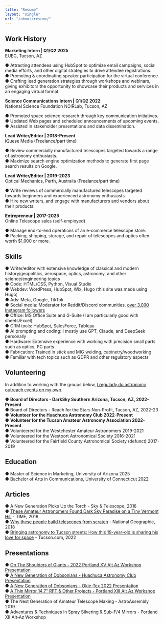 ```yaml
---
title: "Resume"
layout: "single"
url: "/about/resume/"
---
```


## **Work History**

**Marketing Intern | Q1/Q2 2025**  
EUEC, Tucson, AZ  

● Attracting attendees using HubSpot to optimize email campaigns, social media efforts, and other digital strategies to drive attendee registrations.  
● Promoting & coordinating speaker participation for the virtual conference.  
● Crafting lead generation strategies through workshops and webinars, giving exhibitors the opportunity to showcase their products and services in an engaging virtual format.  

**Science Communications Intern | Q1/Q2 2022**  
National Science Foundation NOIRLab, Tucson, AZ  

● Promoted space science research through key communication initiatives.  
● Updated Web pages and scheduled announcements of upcoming events.  
● Assisted in stakeholder presentations and data dissemination.

**Lead Writer/Editor | 2018-Present**  
iQuese Media (Freelance/part time)  

● Review commercially manufactured telescopes targeted towards a range of astronomy enthusiasts.  
● Maximize search engine optimization methods to generate first page search results on Google.  

**Lead Writer/Editor | 2019-2023**  
Optical Mechanics, Perth, Australia (Freelance/part time)  

● Write reviews of commercially manufactured telescopes targeted towards beginners and experienced astronomy enthusiasts.  
● Hire new writers, and engage with manufacturers and vendors about their products.  

**Entrepreneur | 2017-2025**  
Online Telescope sales (self-employed)

● Manage end-to-end operations of an e-commerce telescope store.  
● Packing, shipping, storage, and repair of telescopes and optics often worth $1,000 or more.

## **Skills**
● Writer/editor with extensive knowledge of classical and modern history/geopolitics, aerospace, optics, astronomy, and other science/engineering topics  
● Code: HTML/CSS, Python, Visual Studio  
● Webdev: WordPress, HubSpot, Wix, Hugo (this site was made using Hugo)  
● Ads: Meta, Google, TikTok  
● Social media: Moderator for Reddit/Discord communities, [over 3,000 Instagram followers](https://www.instagram.com/astro_zane/)  
● Office: MS Office Suite and G-Suite (I am particularly good with sheets/Excel)  
● CRM tools: HubSpot, SalesForce, Tableau  
● AI prompting and coding: I mostly use GPT, Claude, and DeepSeek personally  
● Hardware: Extensive experience with working with precision small parts such as optics, PC parts  
● Fabrication: Trained in stick and MIG welding, cabinetry/woodworking  
● Familiar with tech topics such as GDPR and other regulatory aspects  

## **Volunteering**

In addition to working with the groups below, [I regularly do astronomy outreach events on my own](https://astrozane.com/astronomy/astronomyoutreach/).

● **Board of Directors - DarkSky Southern Arizona, Tucson, AZ, 2022-Present**  
● Board of Directors - Reach for the Stars Non-Profit, Tucson, AZ, 2022-23    
● **Volunteer for the Huachuca Astronomy Club 2022-Present**      
● **Volunteer for the Tucson Amateur Astronomy Association 2022-Present**    
● Volunteered for the Westchester Amateur Astronomers 2019-2021   
● Volunteered for the Westport Astronomical Society 2016-2021  
● Volunteered for the Fairfield County Astronomical Society (defunct) 2017-2019  

## **Education**

● Master of Science in Marketing, University of Arizona 2025  
● Bachelor of Arts in Communications, University of Connecticut 2022

## **Articles**

● A New Generation Picks Up the Torch - Sky & Telescope, 2018  
● [These Amateur Astronomers Found Dark Sky Paradise on a Tiny Vermont Hill](https://time.com/longform/amateur-astronomers-stargazing-photos/) - TIME, 2018  
● [Why these people build telescopes from scratch](https://www.nationalgeographic.com/science/article/telescope-festival) - National Geographic, 2018  
● [Bringing astronomy to Tucson streets: How this 19-year-old is sharing his love for space](https://tucson.com/article_71f39754-bad3-11ec-aa9b-9bb23a1063c4.html) - Tucson.com, 2022  

## **Presentations**

● [On The Shoulders of Giants - 2022 Portland XV Alt Az Workshop Presentation](https://www.youtube.com/watch?v=qvIA89RlEvE)  
● [A New Generation of Dobsonians - Huachuca Astronomy Club Presentation](https://www.youtube.com/watch?v=wke4turTjWw)  
● [A New Generation of Dobsonians - Okie-Tex 2022 Presentation](https://www.youtube.com/watch?v=REPh57ASyS4)  
● [A Thin Mirror 14.7" RFT & Other Projects - Portland XIII Alt Az Workshop Presentation](https://www.youtube.com/watch?v=1_PflwLDL8k)  
● The Next Generation of Amateur Telescope Making - AstroAssembly 2019  
● Adventures & Techniques In Spray Silvering & Sub-F/4 Mirrors - Portland XII Alt-Az Workshop  